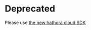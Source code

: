 # Deprecated
Please use [the new hathora cloud SDK](https://www.npmjs.com/package/@hathora/cloud-sdk-typescript)
